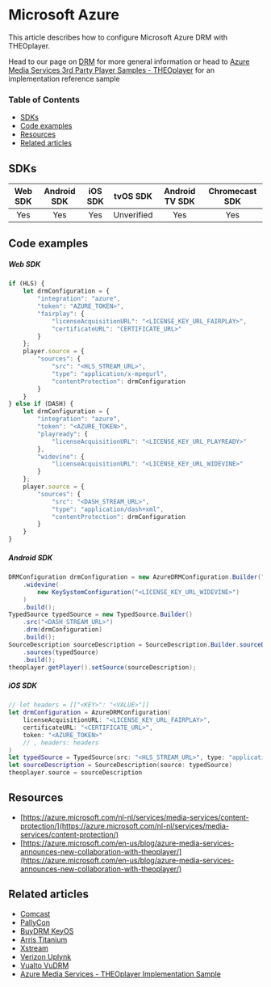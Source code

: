 # Microsoft Azure

This article describes how to configure Microsoft Azure DRM with THEOplayer.

Head to our page on [DRM](../../how-to-guides/04-drm/00-introduction.md) for more general information or head to [Azure Media Services 3rd Party Player Samples - THEOplayer](https://azure.microsoft.com/en-us/blog/azure-media-services-announces-new-collaboration-with-theoplayer/) for an implementation reference sample 

### Table of Contents
- [SDKs](#sdks)
- [Code examples](#code-examples)
- [Resources](#resources)
- [Related articles](#related-articles)


## SDKs

| Web SDK | Android SDK | iOS SDK | tvOS SDK| Android TV SDK | Chromecast SDK |
| :-----: | :---------: | :-----: | :--: | :------------: | :------------: |
|   Yes   |     Yes     |   Yes   | Unverified  |      Yes      |      Yes       |

## Code examples

##### Web SDK

```js
if (HLS) {
    let drmConfiguration = {
        "integration": "azure",
        "token": "AZURE_TOKEN>",
        "fairplay": {
            "licenseAcquisitionURL": "<LICENSE_KEY_URL_FAIRPLAY>",
            "certificateURL": "CERTIFICATE_URL>"
        }
    };
    player.source = {
        "sources": {
            "src": "<HLS_STREAM_URL>",
            "type": "application/x-mpegurl",
            "contentProtection": drmConfiguration
        }
    }
} else if (DASH) {
    let drmConfiguration = {
        "integration": "azure",
        "token": "<AZURE_TOKEN>",
        "playready": {
            "licenseAcquisitionURL": "<LICENSE_KEY_URL_PLAYREADY>"
        },
        "widevine": {
            "licenseAcquisitionURL": "<LICENSE_KEY_URL_WIDEVINE>"
        }
    };
    player.source = {
        "sources": {
            "src": "<DASH_STREAM_URL>",
            "type": "application/dash+xml",
            "contentProtection": drmConfiguration
        }
    }
}
```

##### Android SDK

```java
DRMConfiguration drmConfiguration = new AzureDRMConfiguration.Builder("<CERTIFICATE_URL", "<TOKEN>")
    .widevine(
        new KeySystemConfiguration("<LICENSE_KEY_URL_WIDEVINE>")
    )
    .build();
TypedSource typedSource = new TypedSource.Builder()
    .src("<DASH_STREAM_URL>")
    .drm(drmConfiguration)
    .build();
SourceDescription sourceDescription = SourceDescription.Builder.sourceDescription()
    .sources(typedSource)
    .build();
theoplayer.getPlayer().setSource(sourceDescription);
```

##### iOS SDK

```swift
// let headers = [["<KEY>": "<VALUE>"]]
let drmConfiguration = AzureDRMConfiguration(
    licenseAcquisitionURL: "<LICENSE_KEY_URL_FAIRPLAY>",
    certificateURL: "<CERTIFICATE_URL>",
    token: "<AZURE_TOKEN>"
    // , headers: headers
)
let typedSource = TypedSource(src: "<HLS_STREAM_URL>", type: "application/x-mpegurl", drm: drmConfiguration)
let sourceDescription = SourceDescription(source: typedSource)
theoplayer.source = sourceDescription
```

## Resources

- [https://azure.microsoft.com/nl-nl/services/media-services/content-protection/](https://azure.microsoft.com/nl-nl/services/media-services/content-protection/)
- [https://azure.microsoft.com/en-us/blog/azure-media-services-announces-new-collaboration-with-theoplayer/](https://azure.microsoft.com/en-us/blog/azure-media-services-announces-new-collaboration-with-theoplayer/)

## Related articles
- [Comcast](03-comcast.md)
- [PallyCon](15-pallycon.md)
- [BuyDRM KeyOS](01-buydrm-keyos/00-introduction.md)
- [Arris Titanium](01-arris-titanium.md)
- [Xstream](13-xstream.md)
- [Verizon Uplynk](12-verizon-uplynk.md)
- [Vualto VuDRM](11-vualto-vudrm.md)
- [Azure Media Services - THEOplayer Implementation Sample](https://azure.microsoft.com/en-us/blog/azure-media-services-announces-new-collaboration-with-theoplayer/)
